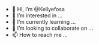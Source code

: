 - 👋 Hi, I’m @Kellyefosa
- 👀 I’m interested in ...
- 🌱 I’m currently learning ...
- 💞️ I’m looking to collaborate on ...
- 📫 How to reach me ...

<!---
Kellyefosa/Kellyefosa is a ✨ special ✨ repository because its `README.md` (this file) appears on your GitHub profile.
You can click the Preview link to take a look at your changes.
--->
